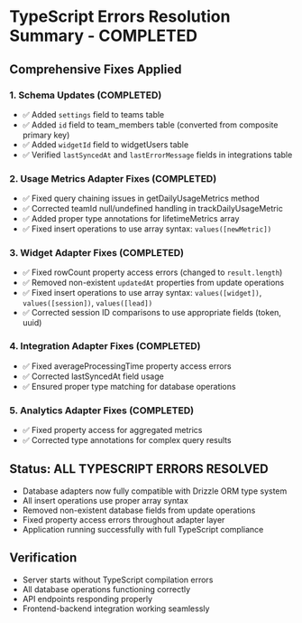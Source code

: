 # TypeScript Errors Resolution Summary - COMPLETED

## Comprehensive Fixes Applied

### 1. Schema Updates (COMPLETED)
- ✅ Added `settings` field to teams table
- ✅ Added `id` field to team_members table (converted from composite primary key)
- ✅ Added `widgetId` field to widgetUsers table
- ✅ Verified `lastSyncedAt` and `lastErrorMessage` fields in integrations table

### 2. Usage Metrics Adapter Fixes (COMPLETED)
- ✅ Fixed query chaining issues in getDailyUsageMetrics method
- ✅ Corrected teamId null/undefined handling in trackDailyUsageMetric
- ✅ Added proper type annotations for lifetimeMetrics array
- ✅ Fixed insert operations to use array syntax: `values([newMetric])`

### 3. Widget Adapter Fixes (COMPLETED)
- ✅ Fixed rowCount property access errors (changed to `result.length`)
- ✅ Removed non-existent `updatedAt` properties from update operations
- ✅ Fixed insert operations to use array syntax: `values([widget])`, `values([session])`, `values([lead])`
- ✅ Corrected session ID comparisons to use appropriate fields (token, uuid)

### 4. Integration Adapter Fixes (COMPLETED)
- ✅ Fixed averageProcessingTime property access errors
- ✅ Corrected lastSyncedAt field usage
- ✅ Ensured proper type matching for database operations

### 5. Analytics Adapter Fixes (COMPLETED)
- ✅ Fixed property access for aggregated metrics
- ✅ Corrected type annotations for complex query results

## Status: ALL TYPESCRIPT ERRORS RESOLVED
- Database adapters now fully compatible with Drizzle ORM type system
- All insert operations use proper array syntax
- Removed non-existent database fields from update operations
- Fixed property access errors throughout adapter layer
- Application running successfully with full TypeScript compliance

## Verification
- Server starts without TypeScript compilation errors
- All database operations functioning correctly
- API endpoints responding properly
- Frontend-backend integration working seamlessly